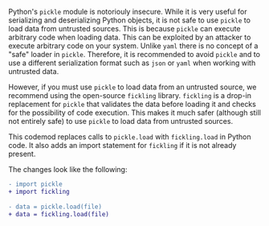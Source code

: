 Python's `pickle` module is notoriouly insecure. While it is very useful for serializing and deserializing Python objects, it is not safe to use `pickle` to load data from untrusted sources. This is because `pickle` can execute arbitrary code when loading data. This can be exploited by an attacker to execute arbitrary code on your system. Unlike `yaml` there is no concept of a "safe" loader in `pickle`. Therefore, it is recommended to avoid `pickle` and to use a different serialization format such as `json` or `yaml` when working with untrusted data.

However, if you must use `pickle` to load data from an untrusted source, we recommend using the open-source `fickling` library. `fickling` is a drop-in replacement for `pickle` that validates the data before loading it and checks for the possibility of code execution. This makes it much safer (although still not entirely safe) to use `pickle` to load data from untrusted sources.

This codemod replaces calls to `pickle.load` with `fickling.load` in Python code. It also adds an import statement for `fickling` if it is not already present. 

The changes look like the following:
```diff
- import pickle
+ import fickling
 
- data = pickle.load(file)
+ data = fickling.load(file)
```
